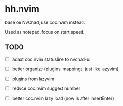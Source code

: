 # hh.nvim

base on NvChad, use coc.nvim instead.

Used as notepad, focus on start speed.

## TODO

- [ ] adapt coc.nvim statusline to nvchad-ui
- [ ] better organize (plugins, mappings, just like lazyvim)
- [ ] plugins from lazyvim
- [ ] reduce coc.nvim suggest number
- [ ] better coc.nvim lazy load (now is after insertEnter)

